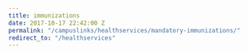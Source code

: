 ```yaml
---
title: immunizations
date: 2017-10-17 22:42:00 Z
permalink: "/campuslinks/healthservices/mandatory-immunizations/"
redirect_to: "/healthservices"
---
```


